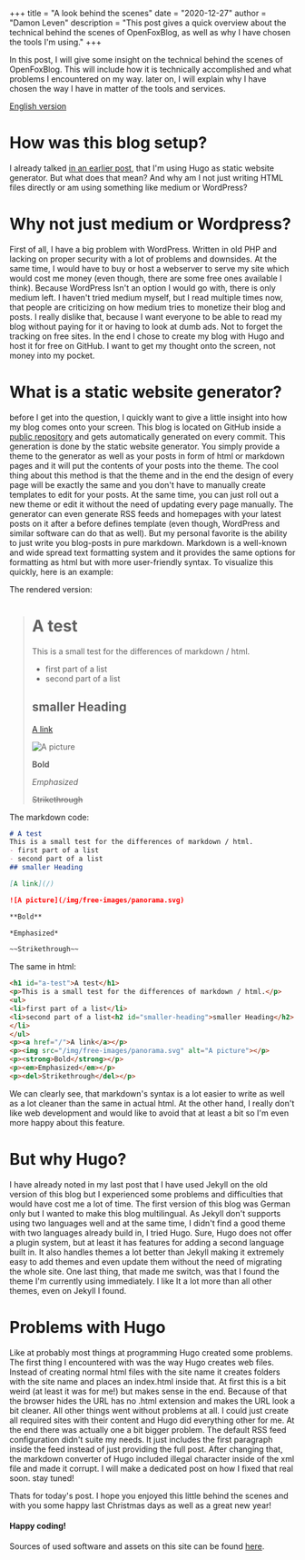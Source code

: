 +++
title = "A look behind the scenes"
date = "2020-12-27"
author = "Damon Leven"
description = "This post gives a quick overview about the technical behind the scenes of OpenFoxBlog, as well as why I have chosen the tools I'm using."
+++

In this post, I will give some insight on the technical behind the scenes of OpenFoxBlog. This will include how it is technically accomplished and what problems I encountered on my way. later on, I will explain why I have chosen the way I have in matter of the tools and services.

[English version](/de/2020/ein-blick-hinter-die-kulissen/)

# How was this blog setup?
I already talked [in an earlier post](/2020/introduction/#how-did-this-blog-come-about), that I'm using Hugo as static website generator. But what does that mean? And why am I not just writing HTML files directly or am using something like medium or WordPress?

# Why not just medium or Wordpress?
First of all, I have a big problem with WordPress. Written in old PHP and lacking on proper security with a lot of problems and downsides. At the same time, I would have to buy or host a webserver to serve my site which would cost me money (even though, there are some free ones available I think). Because WordPress Isn't an option I would go with, there is only medium left. I haven't tried medium myself, but I read multiple times now, that people are criticizing on how medium tries to monetize their blog and posts. I really dislike that, because I want everyone to be able to read my blog without paying for it or having to look at dumb ads. Not to forget the tracking on free sites. In the end I chose to create my blog with Hugo and host it for free on GitHub. I want to get my thought onto the screen, not money into my pocket.

# What is a static website generator? 
before I get into the question, I quickly want to give a little insight into how my blog comes onto your screen. This blog is located on GitHub inside a [public repository](https://github.com/MCWertGaming/mcwertgaming.github.io) and gets automatically generated on every commit. This generation is done by the static website generator. You simply provide a theme to the generator as well as your posts in form of html or markdown pages and it will put the contents of your posts into the theme. The cool thing about this method is that the theme and in the end the design of every page will be exactly the same and you don't have to manually create templates to edit for your posts. At the same time, you can just roll out a new theme or edit it without the need of updating every page manually. The generator can even generate RSS feeds and homepages with your latest posts on it after a before defines template (even though, WordPress and similar software can do that as well).
But my personal favorite is the ability to just write you blog-posts in pure markdown. Markdown is a well-known and wide spread text formatting system and it provides the same options for formatting as html but with more user-friendly syntax. To visualize this quickly, here is an example: 

The rendered version:

> # A test
> This is a small test for the differences of markdown / html.
> - first part of a list
> - second part of a list
> ## smaller Heading
> 
> [A link](/)
> 
> ![A picture](/img/free-images/panorama.svg)
>
> **Bold**
>
> *Emphasized*
>
> ~~Strikethrough~~

The markdown code:

```markdown
# A test
This is a small test for the differences of markdown / html.
- first part of a list
- second part of a list
## smaller Heading

[A link](/)

![A picture](/img/free-images/panorama.svg)

**Bold**

*Emphasized*

~~Strikethrough~~
```

The same in html:

```html
<h1 id="a-test">A test</h1>
<p>This is a small test for the differences of markdown / html.</p>
<ul>
<li>first part of a list</li>
<li>second part of a list<h2 id="smaller-heading">smaller Heading</h2>
</li>
</ul>
<p><a href="/">A link</a></p>
<p><img src="/img/free-images/panorama.svg" alt="A picture"></p>
<p><strong>Bold</strong></p>
<p><em>Emphasized</em></p>
<p><del>Strikethrough</del></p>
```

We can clearly see, that markdown's syntax is a lot easier to write as well as a lot cleaner than the same in actual html. At the other hand, I really don't like web development and would like to avoid that at least a bit so I'm even more happy about this feature.

# But why Hugo?
I have already noted in my last post that I have used Jekyll on the old version of this blog but I experienced some problems and difficulties that would have cost me a lot of time. The first version of this blog was German only but I wanted to make this blog multilingual. As Jekyll don't supports using two languages well and at the same time, I didn't find a good theme with two languages already build in, I tried Hugo. Sure, Hugo does not offer a plugin system, but at least it has features for adding a second language built in. It also handles themes a lot better than Jekyll making it extremely easy to add themes and even update them without the need of migrating the whole site. One last thing, that made me switch, was that I found the theme I'm currently using immediately. I like It a lot more than all other themes, even on Jekyll I found.

# Problems with Hugo
Like at probably most things at programming Hugo created some problems. The first thing I encountered with was the way Hugo creates web files. Instead of creating normal html files with the site name it creates folders with the site name and places an index.html inside that. At first this is a bit weird (at least it was for me!) but makes sense in the end. Because of that the browser hides the URL has no .html extension and makes the URL look a bit cleaner.
All other things went without problems at all. I could just create all required sites with their content and Hugo did everything other for me.
At the end there was actually one a bit bigger problem. The default RSS feed configuration didn't suite my needs. It just includes the first paragraph inside the feed instead of just providing the full post. After changing that, the markdown converter of Hugo included illegal character inside of the xml file and made it corrupt. I will make a dedicated post on how I fixed that real soon. stay tuned!

Thats for today's post. I hope you enjoyed this little behind the scenes and with you some happy last Christmas days as well as a great new year!

#### Happy coding!

Sources of used software and assets on this site can be found [here](/about/#software-used-on-this-site).
